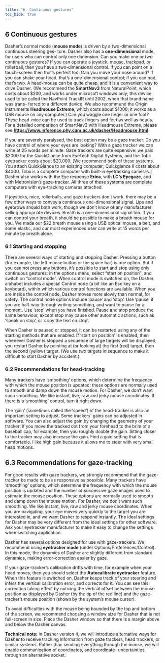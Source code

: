 ```yaml
---
title: "6. Continuous gestures"
toc_hide: true
---
```


## 6   Continuous gestures

Dasher’s normal mode (**mouse mode**) is driven by a two-dimensional continuous steering ges- ture. Dasher also has a **one-dimensional** mode, for users who can control only one dimension.
Can you make one or two continuous gestures? If you can operate a joystick, mouse, trackpad, or rollerball, then you have a two-dimensional control. If you can point on a touch-screen then that’s perfect too. Can you move your nose around? If you can shake your head, that’s a one-dimensional control; if you can nod, that’s two. A head-mouse can be quite cheap, and it is a convenient way to drive Dasher. (We recommend the **SmartNav3** from NaturalPoint, which costs about $200, and works under microsoft windows only; this device used to be called the NavPoint TrackIR until 2002, when that brand name was trans- ferred to a different device. We also recommend the Origin instruments **Headmouse Extreme**, which costs about $1000; it works as a USB mouse on any computer.) Can you waggle one finger or one foot? These head-mice can be used to track fingers and feet as well as heads. For a detailed comparison of SmartNav3 with Headmouse Extreme, please see
**https://www.inference.phy.cam.ac.uk/dasher/Headmouse.html**.

If you are severely paralysed, the best option may be a gaze tracker. Do you have control
of where your eyes are looking? With a gaze tracker we can write at 25 words per minute. Gaze trackers are quite expensive: we paid $2000 for the QuickGlance from EyeTech Digital Systems, and the Tobii eyetracker costs about $20,000. [We recommend both of these systems. You attach QuickGlance to an existing computer; Quickglance II costs about $4000. Tobii is a complete computer with built-in eyetracking cameras.] Dasher also works with the Eye response
**Erica**, with **LC’s Eyegaze**, and with Metrovision’s gaze-tracker. All three of these systems are complete computers with eye-tracking cameras attached.

If joysticks, mice, rollerballs, and gaze trackers don’t work, there may be a few other ways to convey a continuous one-dimensional signal. Lips and eyebrows should both work, though we don’t know of any manufacturer selling appropriate devices. Breath is a one-dimensional signal too. If you can control your breath, it should be possible to make a breath mouse for you. We made our $22 breath mouse using a USB optical mouse, a belt, and some elastic, and our most experienced user can write at 15 words per minute by breath alone.

### 6.1 Starting and stopping

There are several ways of starting and stopping Dasher. Pressing a button (for example, the left mouse button or the space bar) is one option. But if you can not press any buttons, it’s possible to start and stop using only continuous gestures: in the options menu, select “start on position”; and switch on “control mode”. When control mode is switched on, the Dasher alphabet includes a special Control node (a bit like an Esc key on a keyboard), within which various control functions are available. When you are inside the control node, Dasher moves more slowly than normal, for safety. The control node options include ‘pause’ and ‘stop’. Use ‘pause’ if you are half-way through writing something, and want to pause for a moment. Use ‘stop’ when you have finished. Pause and stop produce the same behaviour, except stop may cause other automatic actions, such as ‘speak on stop’, or ‘copy the text on stop’.

When Dasher is paused or stopped, it can be restarted using any of the starting methods that are enabled. If ‘start on position’ is enabled, then whenever Dasher is stopped a sequence of large targets will be displayed; you restart Dasher by pointing at (or looking at) the first (red) target, then the second (yellow) target. (We use two targets in sequence to make it difficult to start Dasher by accident.)

### 6.2 Recommendations for head-tracking

Many trackers have ‘smoothing’ options, which determine the frequency with which the mouse position is updated; these options are normally used to smooth and damp down the mouse motion. For Dasher, we don’t want such smoothing. We like instant, live, raw and jerky mouse coordinates. If there is a ‘smoothing’ control, turn it right down.

The ‘gain’ (sometimes called the ‘speed’) of the head-tracker is also an important setting to adjust. Some trackers’ gains can be adjusted in software. You can also adjust the gain by changing the geometry of your tracker: if you move the tracked dot from your forehead to the brim of a baseball cap, for example, then you roughly double the gain. Sitting closer to the tracker may also increase the gain. Find a gain setting that is comfortable. I like high gain because it allows me to steer with very small head motions.

## 6.3 Recommendations for gaze-tracking

For good results with gaze trackers, we strongly recommend that the gaze-tracker be made to be as responsive as possible. Many trackers have ‘smoothing’ options, which determine the frequency with which the mouse position is updated and the number of successive gaze images used to estimate the mouse position. These options are normally used to smooth and damp down the mouse motion. For Dasher, we don’t want such smoothing. We like instant, live, raw and jerky mouse coordinates. When you are navigating, your eye moves very quickly to the target you are interested in, and we want Dasher to respond instantly. The ideal settings for Dasher may be very different from the ideal settings for other software. Ask your eyetracker manufacturer to make it easy to change the settings when switching application.

Dasher has several options designed for use with gaze-trackers. We recommend using **eyetracker mode** (under Options/Preferences/Control). In this mode, the dynamics of Dasher are slightly different from standard dynamics, making error-correction easier by gaze.

If your gaze-tracker’s calibration drifts with time, for example when your head moves, then you should select the **Autocalibrate eyetracker** feature. When this feature is switched on, Dasher keeps track of your steering and infers the vertical calibration error, and corrects for it. You can see this correction taking effect by noticing the vertical offset between the mouse position as displayed by Dasher (by the tip of the red line) and the gaze-tracker’s mouse position (shown by the system’s mouse cursor).

To avoid difficulties with the mouse being bounded by the top and bottom of the screen, we recommend choosing a window size for Dasher that is not full-screen in size. Place the Dasher window so that there is a margin above and below the Dasher canvas.

**Technical note:** In Dasher version 4, we will introduce alternative ways for Dasher to receive tracking information from gaze trackers, head trackers, or similar systems. Rather than sending everything through the mouse, we will enable communication of coordinates, and coordinate- uncertainties, through an alternative socket.
